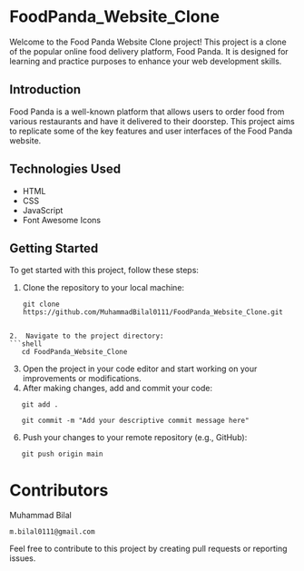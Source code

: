 # FoodPanda_Website_Clone

Welcome to the Food Panda Website Clone project! This project is a clone of the popular online food delivery platform, Food Panda. It is designed for learning and practice purposes to enhance your web development skills.

## Introduction

Food Panda is a well-known platform that allows users to order food from various restaurants and have it delivered to their doorstep. This project aims to replicate some of the key features and user interfaces of the Food Panda website.

## Technologies Used

- HTML
- CSS
- JavaScript
- Font Awesome Icons

## Getting Started

To get started with this project, follow these steps:

1. Clone the repository to your local machine:
   ```shell
   git clone https://github.com/MuhammadBilal0111/FoodPanda_Website_Clone.git
```

2.  Navigate to the project directory:
```shell
   cd FoodPanda_Website_Clone
```
3.  Open the project in your code editor and start working on your improvements or modifications.
4.  After making changes, add and commit your code:
```shell
   git add .
```
```shell 
   git commit -m "Add your descriptive commit message here"
```

6.  Push your changes to your remote repository (e.g., GitHub):
```shell
   git push origin main
```

# Contributors
Muhammad Bilal 
```shell
m.bilal0111@gmail.com
```
Feel free to contribute to this project by creating pull requests or reporting issues.
